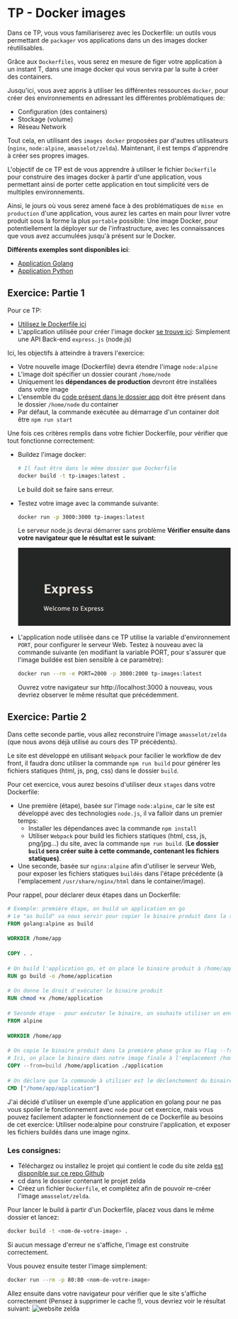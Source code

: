 # TP - Docker images

Dans ce TP, vous vous familiariserez avec les Dockerfile: un outils vous permettant de `packager` vos applications dans un des images docker réutilisables.

Grâce aux `Dockerfiles`, vous serez en mesure de figer votre application à un instant T, dans une image docker qui vous servira par la suite à créer des containers.

Jusqu'ici, vous avez appris à utiliser les différentes ressources `docker`, pour créer des environnements en adressant les différentes problématiques de:
- Configuration (des containers)
- Stockage (volume)
- Réseau Network

Tout cela, en utilisant des `images docker` proposées par d'autres utilisateurs (`nginx`, `node:alpine`, `amasselot/zelda`). Maintenant, il est temps d'apprendre à créer ses propres images.

L'objectif de ce TP est de vous apprendre à utiliser le fichier `Dockerfile` pour construire des images docker à partir d'une application, vous permettant ainsi de porter cette application en tout simplicité vers de multiples environnements.

Ainsi, le jours où vous serez amené face à des problématiques de `mise en production` d'une application, vous aurez les cartes en main pour livrer votre produit sous la forme la plus `portable` possible: Une image Docker, pour potentiellement la déployer sur de l'infrastructure, avec les connaissances que vous avez accumulées jusqu'à présent sur le Docker.

**Différents exemples sont disponibles ici**:
- [Application Golang](./examples/go)
- [Application Python](./examples/python)

## Exercice: Partie 1

Pour ce TP:
- [Utilisez le Dockerfile ici](./Dockerfile)
- L'application utilisée pour créer l'image docker [se trouve ici](./app): Simplement une API Back-end `express.js` (node.js)

Ici, les objectifs à atteindre à travers l'exercice:
- Votre nouvelle image (Dockerfile) devra étendre l'image `node:alpine`
- L'image doit spécifier un dossier courant `/home/node`
- Uniquement les **dépendances de production** devront être installées dans votre image
- L'ensemble du [code présent dans le dossier app](./app) doit être présent dans le dossier `/home/node` du container
- Par défaut, la commande exécutée au démarrage d'un container doit être `npm run start`

Une fois ces critères remplis dans votre fichier Dockerfile, pour vérifier que tout fonctionne correctement:
- Buildez l'image docker:
  ```bash
  # Il faut être dans le même dossier que Dockerfile
  docker build -t tp-images:latest .
  ```
  Le build doit se faire sans erreur.
- Testez votre image avec la commande suivante:
  ```bash
  docker run -p 3000:3000 tp-images:latest
  ```
  Le serveur node.js devrai démarrer sans problème **Vérifier ensuite dans votre navigateur que le résultat est le suivant**:

  ![express website](./assets/express.png)
- L'application node utilisée dans ce TP utilise la variable d'environnement `PORT`, pour configurer le serveur Web. Testez à nouveau avec la commande suivante (en modifiant la variable PORT, pour s'assurer que l'image buildée est bien sensible à ce paramètre):
  ```bash
  docker run --rm -e PORT=2000 -p 3000:2000 tp-images:latest
  ```
  Ouvrez votre navigateur sur http://localhost:3000 à nouveau, vous devriez observer le même résultat que précédemment.

## Exercice: Partie 2

Dans cette seconde partie, vous allez reconstruire l'image `amasselot/zelda` (que nous avons déjà utilisé au cours des TP précédents).

Le site est développé en utilisant `Webpack` pour facilier le workflow de dev front, il faudra donc utiliser la commande `npm run build` pour générer les fichiers statiques (html, js, png, css) dans le dossier `build`.

Pour cet exercice, vous aurez besoins d'utiliser deux `stages` dans votre Dockerfile:
- Une première (étape), basée sur l'image `node:alpine`, car le site est développé avec des technologies `node.js`, il va falloir dans un premier temps:
  - Installer les dépendances avec la commande `npm install`
  - Utiliser `Webpack` pour build les fichiers statiques (html, css, js, png/jpg...) du site, avec la commande `npm run build`. (**Le dossier `build` sera créer suite à cette commande, contenant les fichiers statiques)**.
- Une seconde, basée sur `nginx:alpine` afin d'utiliser le serveur Web, pour exposer les fichiers statiques `buildés` dans l'étape précédente (à l'emplacement `/usr/share/nginx/html` dans le container/image).

Pour rappel, pour déclarer deux étapes dans un Dockerfile:
```Dockerfile
# Exemple: première étape, on build un application en go
# Le "as build" va nous servir pour copier le binaire produit dans la seconde étape
FROM golang:alpine as build

WORKDIR /home/app

COPY . .

# On build l'application go, et on place le binaire produit à /home/application, pour le réutiliser plus tard dans la seconde étape
RUN go build -o /home/application 

# On donne le droit d'exécuter le binaire produit
RUN chmod +x /home/application

# Seconde étape - pour exécuter le binaire, on souhaite utiliser un environnement alpine léger
FROM alpine

WORKDIR /home/app

# On copie le binaire produit dans la première phase grâce au flag --from
# Ici, on place le binaire dans notre image finale à l'emplacement /home/app/application
COPY --from=build /home/application ./application

# On déclare que la commande à utiliser est le déclenchement du binaire produit, à présent copier à l'emplacement /home/app/application
CMD ["/home/app/application"]
```

J'ai décidé d'utiliser un exemple d'une application en golang pour ne pas vous spoiler le fonctionnement avec `node` pour cet exercice, mais vous pouvez facilement adapter le fonctionnement de ce Dockerfile au besoins de cet exercice: Utiliser node:alpine pour construire l'application, et exposer les fichiers buildés dans une image nginx.

### Les consignes:

- Téléchargez ou installez le projet qui contient le code du site zelda [est disponible sur ce repo Github](https://github.com/AmFlint/hetic-w2-p2019-05)
- cd dans le dossier contenant le projet zelda
- Créez un fichier `Dockerfile`, et complétez afin de pouvoir re-créer l'image `amasselot/zelda`.

Pour lancer le build à partir d'un Dockerfile, placez vous dans le même dossier et lancez:
```bash
docker build -t <nom-de-votre-image> .
```
Si aucun message d'erreur ne s'affiche, l'image est construite correctement.

Vous pouvez ensuite tester l'image simplement:
```bash
docker run --rm -p 80:80 <nom-de-votre-image>
```
Allez ensuite dans votre navigateur pour vérifier que le site s'affiche correctement (Pensez à supprimer le cache !), vous devriez voir le résultat suivant:
![website zelda](./assets/website.png)
